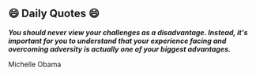 ## 😄 Daily Quotes 😄

_**You should never view your challenges as a disadvantage. Instead, it's important for you to understand that your experience facing and overcoming adversity is actually one of your biggest advantages.**_

Michelle Obama


